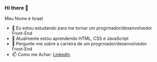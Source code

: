 ### Hi there 👋

Meu Nome é Israel

- 🔭 Eu estou estudando para me tornar um progrmador/desenvolvedor Front-End
- 🌱 Atualmente estou aprendendo HTML, CSS e JavaScript
- 💬 Pergunte-me sobre a carreira de um progrmador/desenvolvedor Front-End
- 📫 Como me Achar: [Linkedin](https://www.linkedin.com/in/israel-soares-porto-b24bb8241/)
